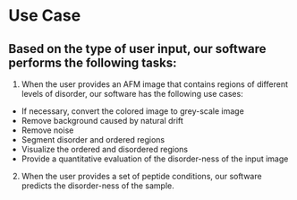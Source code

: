 # Use Case

## Based on the type of user input, our software performs the following tasks:

1. When the user provides an AFM image that contains regions of different levels of disorder, our software has the following use cases:

* If necessary, convert the colored image to grey-scale image
* Remove background caused by natural drift
* Remove noise
* Segment disorder and ordered regions
* Visualize the ordered and disordered regions
* Provide a quantitative evaluation of the disorder-ness of the input image


2. When the user provides a set of peptide conditions, our software predicts the disorder-ness of the sample.
